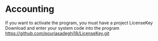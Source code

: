 # Accounting
If you want to activate the program, you must have a project LicenseKey Download and enter your system code into the program
https://github.com/pouriasadeghi18/LicenseKey.git
